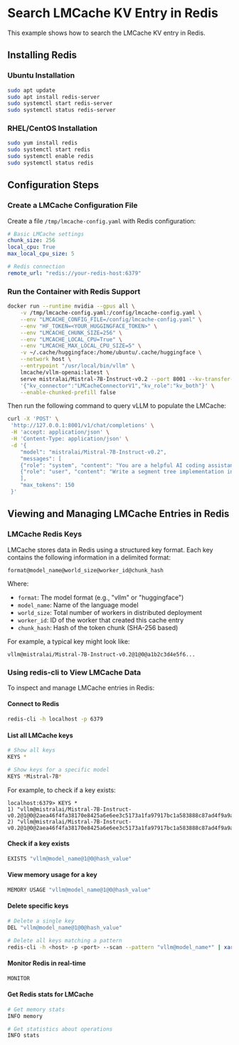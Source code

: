 # Search LMCache KV Entry in Redis

This example shows how to search the LMCache KV entry in Redis.

## Installing Redis

### Ubuntu Installation

```bash
sudo apt update
sudo apt install redis-server
sudo systemctl start redis-server
sudo systemctl status redis-server
```

### RHEL/CentOS Installation

```bash
sudo yum install redis
sudo systemctl start redis
sudo systemctl enable redis
sudo systemctl status redis
```

## Configuration Steps

### Create a LMCache Configuration File

Create a file `/tmp/lmcache-config.yaml` with Redis configuration:

```yaml
# Basic LMCache settings
chunk_size: 256
local_cpu: True
max_local_cpu_size: 5

# Redis connection
remote_url: "redis://your-redis-host:6379"
```

### Run the Container with Redis Support

```bash
docker run --runtime nvidia --gpus all \
    -v /tmp/lmcache-config.yaml:/config/lmcache-config.yaml \
    --env "LMCACHE_CONFIG_FILE=/config/lmcache-config.yaml" \
    --env "HF_TOKEN=<YOUR_HUGGINGFACE_TOKEN>" \
    --env "LMCACHE_CHUNK_SIZE=256" \
    --env "LMCACHE_LOCAL_CPU=True" \
    --env "LMCACHE_MAX_LOCAL_CPU_SIZE=5" \
    -v ~/.cache/huggingface:/home/ubuntu/.cache/huggingface \
    --network host \
    --entrypoint "/usr/local/bin/vllm" \
    lmcache/vllm-openai:latest \
    serve mistralai/Mistral-7B-Instruct-v0.2 --port 8001 --kv-transfer-config \
    '{"kv_connector":"LMCacheConnectorV1","kv_role":"kv_both"}' \
    --enable-chunked-prefill false
```

  Then run the following command to query vLLM to populate the LMCache:
  ```bash
  curl -X 'POST' \
   'http://127.0.0.1:8001/v1/chat/completions' \
   -H 'accept: application/json' \
   -H 'Content-Type: application/json' \
   -d '{
      "model": "mistralai/Mistral-7B-Instruct-v0.2",
      "messages": [
      {"role": "system", "content": "You are a helpful AI coding assistant."},
      {"role": "user", "content": "Write a segment tree implementation in python"}
      ],
      "max_tokens": 150
   }'
  ```

## Viewing and Managing LMCache Entries in Redis

### LMCache Redis Keys

LMCache stores data in Redis using a structured key format. Each key contains the following information in a delimited format:

```
format@model_name@world_size@worker_id@chunk_hash
```

Where:
- `format`: The model format (e.g., "vllm" or "huggingface")
- `model_name`: Name of the language model
- `world_size`: Total number of workers in distributed deployment
- `worker_id`: ID of the worker that created this cache entry
- `chunk_hash`: Hash of the token chunk (SHA-256 based)

For example, a typical key might look like:
```
vllm@mistralai/Mistral-7B-Instruct-v0.2@1@0@a1b2c3d4e5f6...
```

### Using redis-cli to View LMCache Data

To inspect and manage LMCache entries in Redis:

#### Connect to Redis
   ```bash
   redis-cli -h localhost -p 6379
   ```

#### List all LMCache keys
   ```bash
   # Show all keys
   KEYS *

   # Show keys for a specific model
   KEYS *Mistral-7B*
   ```

  For example, to check if a key exists:
  ```console
  localhost:6379> KEYS *
  1) "vllm@mistralai/Mistral-7B-Instruct-v0.2@1@0@2aea46f4fa38170e8425a6e6ee3c5173a1fa97917bc1a583888c87ad4f9a9a20metadata"
  2) "vllm@mistralai/Mistral-7B-Instruct-v0.2@1@0@2aea46f4fa38170e8425a6e6ee3c5173a1fa97917bc1a583888c87ad4f9a9a20kv_bytes"
  ```

#### Check if a key exists
   ```bash
   EXISTS "vllm@model_name@1@0@hash_value"
   ```

#### View memory usage for a key
   ```bash
   MEMORY USAGE "vllm@model_name@1@0@hash_value"
   ```

#### Delete specific keys
   ```bash
   # Delete a single key
   DEL "vllm@model_name@1@0@hash_value"
   
   # Delete all keys matching a pattern
   redis-cli -h <host> -p <port> --scan --pattern "vllm@model_name*" | xargs redis-cli -h <host> -p <port> DEL
   ```

#### Monitor Redis in real-time
   ```bash
   MONITOR
   ```

#### Get Redis stats for LMCache
   ```bash
   # Get memory stats
   INFO memory
   
   # Get statistics about operations
   INFO stats
   ```

